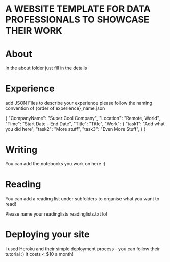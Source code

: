 # A WEBSITE TEMPLATE FOR DATA PROFESSIONALS TO SHOWCASE THEIR WORK 

# About
In the about folder just fill in the details 

# Experience 
add JSON Files to describe your experience 
please follow the naming convention of {order of experience}_name.json

{
    "CompanyName": "Super Cool Company",
    "Location": "Remote, World",
    "Time": "Start Date - End Date",
    "Title": "Title",
    "Work": {
        "task1": "Add what you did here",
        "task2": "More stuff",
        "task3": "Even More Stuff",
    }
}

# Writing 
You can add the notebooks you work on here :) 

# Reading 
You can add a reading list under subfolders to organise what you want to read! 

Please name your readinglists readinglists.txt lol 


# Deploying your site
I used Heroku and their simple deployment process - you can follow their tutorial :) 
It costs < $10 a month! 